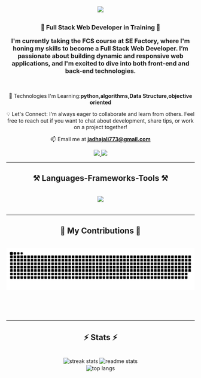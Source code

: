 
<h1 align="center">
    <img src="https://readme-typing-svg.herokuapp.com/?font=Righteous&size=35&center=true&vCenter=true&width=500&height=70&duration=4000&lines=Hi+There!+👋;+Welcome+To+My+GitHub" />
</h1>

<h3 align="center">🌟 Full Stack Web Developer in Training 🌟

I'm currently taking the FCS course at SE Factory, where I'm honing my skills to become a Full Stack Web Developer. I’m passionate about building dynamic and responsive web applications, and I'm excited to dive into both front-end and back-end technologies.</h3>

<br/>

<div align="center">
 
 
🔧 Technologies I'm Learning:**python,algorithms,Data Structure,objective oriented**
 
 💡 Let's Connect: I'm always eager to collaborate and learn from others. Feel free to reach out if you want to chat about development, share tips, or work on a project together!

 📫 Email me at **[jadhajali773@gmail.com](mailto:jadhajali773@gmail.com)**
</div>
 
<div align="center"> 
  <a href="mailto:jadhajali773@gmail.com">
    <img src="https://img.shields.io/badge/Gmail-333333?style=for-the-badge&logo=gmail&logoColor=red" />
  </a>
    <a href="https://linkedin.com/in/" target="_blank">
    <img src="https://img.shields.io/badge/LinkedIn-0077B5?style=for-the-badge&logo=linkedin&logoColor=white" target="_blank" />
  </a>
 </div>


 <hr/>
 
<h2 align="center">⚒️ Languages-Frameworks-Tools ⚒️</h2>
<br/>
<div align="center">
    <img src="https://skillicons.dev/icons?i=html,css,vscode,github,python,javascript,firebase,c,java,mysql,flutter,php,git" />
</div>


<br/>
<hr/>

<div align="center">
  <h2>🐍 My Contributions 🐍</h2>
  <br>
  <img alt="snake eating my contributions" src="https://raw.githubusercontent.com/JadMohammadHajali/JadMohammadHajali/output/github-contribution-grid-snake.svg" />
  
  <br/><br/><br/>
</div>


<hr/>

<h2 align="center">⚡ Stats ⚡</h2>
<br>
<div align=center>
  <img width=400 src="https://streak-stats.demolab.com?user=JadMohammadHajali&count_private=true&theme=react&border_radius=10" alt="streak stats"/>
  <img width=400 src="https://github-readme-stats.vercel.app/api?username=JadMohammadHajali&count_private=true&show_icons=true&theme=react&rank_icon=github&border_radius=10" alt="readme stats" />
  <br/>
  <img width=400 align="center" src="https://github-readme-stats.vercel.app/api/top-langs/?username=JadMohammadHajali&hide=HTML&langs_count=8&layout=compact&theme=react&border_radius=10&size_weight=0.5&count_weight=0.5&exclude_repo=github-readme-stats" alt="top langs" />
</div>

<br/><br/>

